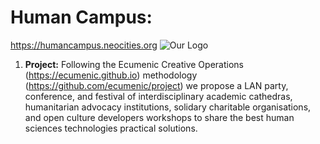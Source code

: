 # Human Campus: 
https://humancampus.neocities.org
![Our Logo](https://github.com/ecumenic/human-campus/blob/master/Human%20Campus%20Logo.png)

1. **Project:** Following the Ecumenic Creative Operations (https://ecumenic.github.io) methodology (https://github.com/ecumenic/project) we propose a LAN party, conference, and festival of interdisciplinary academic cathedras, humanitarian advocacy institutions, solidary charitable organisations, and open culture developers workshops to share the best human sciences technologies practical solutions.
